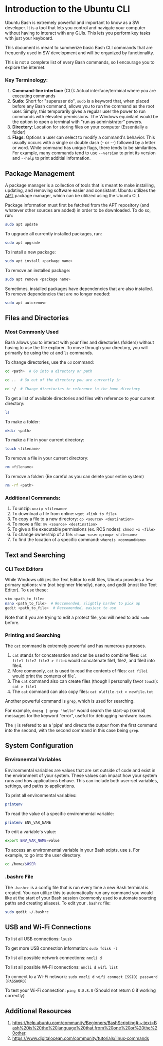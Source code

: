 # Introduction to the Ubuntu CLI

Ubuntu Bash is extremely powerful and important to know as a SW developer. It is a tool that lets you control and navigate your computer without having to interact with any GUIs. This lets you perform key tasks with just your keyboard.

This document is meant to summerize basic Bash CLI commands that are frequently used in SW development and will be organized by functionality.

This is not a complete list of every Bash commands, so I encourage you to explore the internet.

### Key Terminology:

1) **Command-line interface** (CLI): Actual interface/terminal where you are executing commands
2) **Sudo**: Short for "superuser do", `sudo` is a keyword that, when placed before any Bash command, allows you to run the command as the root user. Simply, this temporarily gives a regular user the power to run commands with elevated permissions. The Windows equivilant would be the option to open a terminal with "run as administrator” powers.
3) **Directory**: Location for storing files on your computer (Essentially a folder)
4) **Flags**: Options a user can select to modify a command's behavior. This usually occurs with a single or double dash (- or --) followed by a letter or word. While command has unique flags, there tends to be similarities. For example, many commands tend to use `--version` to print its version and `--help` to print additial information.


## Package Management
A package manager is a collection of tools that is meant to make installing, updating, and removing software easier and consistant. Ubuntu utilizes the [APT](https://ubuntu.com/server/docs/package-management) package manager, which can be utilized using the Ubuntu CLI.

Package information must first be fetched from the APT repository (and whatever other sources are added) in order to be downloaded. To do so, run: 

```bash
sudo apt update
```
To upgrade all currently installed packages, run:

```bash
sudo apt upgrade
```

To install a new package:

```bash
sudo apt install <package name>
```

To remove an installed package:

```bash
sudo apt remove <package name>
```

Sometimes, installed packages have dependencies that are also installed. To remove dependencies that are no longer needed:

```bash
sudo apt autoremove
```

## Files and Directories

### Most Commonly Used

Bash allows you to interact with your files and directories (folders) without having to use the file explorer. To move through your directory, you will primarily be using the `cd` and `ls` commands.

To change directories, use the `cd` command:

```bash
cd <path>  # Go into a directory or path

cd ..  # Go out of the directory you are currently in

cd ~/  # Change directories in reference to the home directory
```

To get a list of available directories and files with reference to your current directory: 
```bash
ls
```

To make a folder:
```bash
mkdir <path>
```

To make a file in your current directory:
```bash
touch <filename>
```

To remove a file in your current directory:
```bash
rm <filename> 
```

To remove a folder: (Be careful as you can delete your entire system)
```bash
rm -rf <path> 
```

### Additional Commands:

1) To unzip: `unzip <filename>`
2) To download a file from online: `wget <link to file>`
3) To copy a file to a new directory: `cp <source> <destination>`
4) To move a file: `mv <source> <destination>` 
5) To give a file executable permissions (ex. ROS nodes): `chmod +x <file>`
6) To change ownership of a file: `chown <user:group> <filename>`
7) To find the location of a specific command: `whereis <commandName>`


## Text and Searching

### CLI Text Editors

While Windows utilizes the Text Editor to edit files, Ubuntu provides a few primary options: vim (not beginner friendly), nano, and gedit (most like Text Editor). To use these:
```bash
vim <path_to_file>
nano <path_to_file>  # Reccomended, slightly harder to pick up
gedit <path_to_file>  # Reccomended, easiest to use
```

Note that if you are trying to edit a protect file, you will need to add `sudo` before.

### Printing and Searching

The `cat` command is extremely powerful and has numerous purposes.

1) `cat` stands for concatenation and can be used to combine files: `cat file1 file2 file3 > file4` would concatenate file1, file2, and file3 into file4.
2) More commonly, `cat` is used to read the contents of files: `cat file1` would print the contents of file`.
3) The `cat` command also can create files (though I personally favor `touch`): `cat > file1`
4) The `cat` command can also copy files: `cat oldfile.txt > newfile.txt`

Another powerful command is `grep`, which is used for searching. 

For example, `dmesg | grep "hello"` would search the start-up (kernal) messages for the keyword "error", useful for debugging hardware issues.

The `|` is refered to as a 'pipe' and directs the outpur from the first command into the second, with the second command in this case being `grep`.


## System Configuration

### Environemtal Variables

Environmental variables are values that are set outside of code and exist in the environment of your system. These values can impact how your system runs and how applications behave. This can include both user-set variables, settings, and paths to applications.

To print all environmental variables:

```bash
printenv
```

To read the value of a specific environmental variable:

```bash
printenv ENV_VAR_NAME
```

To edit a variable's value:

```bash
export ENV_VAR_NAME=value
```

To access an environmental variable in your Bash scipts, use `$`. For example, to go into the user directory:

```bash
cd /home/$USER
```

### .bashrc File

The `.bashrc` is a config file that is run every time a new Bash terminal is created. You can utilize this to automatically run any command you would like at the start of your Bash session (commonly used to automate sourcing paths and creating aliases). To edit your `.bashrc` file:

```bash
sudo gedit ~/.bashrc
```

## USB and Wi-Fi Connections

To list all USB connections: `lsusb`

To get more USB connection information: `sudo fdisk -l`

To list all possible network connections: `nmcli d`

To list all possible Wi-Fi connections: `nmcli d wifi list`

To connect to a Wi-Fi network: `sudo nmcli d wifi connect [SSID] password [PASSWORD]`

To test your Wi-Fi connection: `ping 8.8.8.8` (Should not return 0 if working correctly)



## Additional Resources
1) https://help.ubuntu.com/community/Beginners/BashScripting#:~:text=Bash%20is%20the%20language%20that,from%20one%20or%20the%20other.
2) https://www.digitalocean.com/community/tutorials/linux-commands
